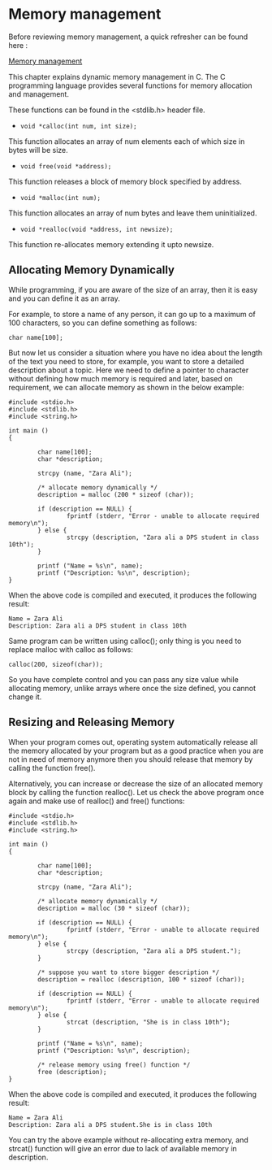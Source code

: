 # Memory management

Before reviewing memory management, a quick refresher can be found here :

[Memory management](annexes/ANNEXES_MEMORY_LAYOUT.md)

This chapter explains dynamic memory management in C. The C programming language provides several functions for memory 
allocation and management. 

These functions can be found in the <stdlib.h> header file.

- `void *calloc(int num, int size);`

This function allocates an array of num elements each of which size in bytes will be size.

- `void free(void *address);`

This function releases a block of memory block specified by address.

- `void *malloc(int num);`

This function allocates an array of num bytes and leave them uninitialized.

- `void *realloc(void *address, int newsize);`

This function re-allocates memory extending it upto newsize.

## Allocating Memory Dynamically

While programming, if you are aware of the size of an array, then it is easy and you can define it as an array. 

For example, to store a name of any person, it can go up to a maximum of 100 characters, so you can define something 
as follows:

`char name[100];`

But now let us consider a situation where you have no idea about the length of the text you need to store, for example, 
you want to store a detailed description about a topic. Here we need to define a pointer to character without defining 
how much memory is required and later, based on requirement, we can allocate memory as shown in the below example:

```
#include <stdio.h>
#include <stdlib.h>
#include <string.h>

int main ()
{

        char name[100];
        char *description;

        strcpy (name, "Zara Ali");

        /* allocate memory dynamically */
        description = malloc (200 * sizeof (char));

        if (description == NULL) {
                fprintf (stderr, "Error - unable to allocate required memory\n");
        } else {
                strcpy (description, "Zara ali a DPS student in class 10th");
        }

        printf ("Name = %s\n", name);
        printf ("Description: %s\n", description);
}
```

When the above code is compiled and executed, it produces the following result:

```
Name = Zara Ali
Description: Zara ali a DPS student in class 10th
```

Same program can be written using calloc(); only thing is you need to replace malloc with calloc as follows:

`calloc(200, sizeof(char));`

So you have complete control and you can pass any size value while allocating memory, unlike arrays where once the size 
defined, you cannot change it.

## Resizing and Releasing Memory

When your program comes out, operating system automatically release all the memory allocated by your program but as a 
good practice when you are not in need of memory anymore then you should release that memory by calling the function 
free().

Alternatively, you can increase or decrease the size of an allocated memory block by calling the function realloc(). 
Let us check the above program once again and make use of realloc() and free() functions:

```
#include <stdio.h>
#include <stdlib.h>
#include <string.h>

int main ()
{

        char name[100];
        char *description;

        strcpy (name, "Zara Ali");

        /* allocate memory dynamically */
        description = malloc (30 * sizeof (char));

        if (description == NULL) {
                fprintf (stderr, "Error - unable to allocate required memory\n");
        } else {
                strcpy (description, "Zara ali a DPS student.");
        }

        /* suppose you want to store bigger description */
        description = realloc (description, 100 * sizeof (char));

        if (description == NULL) {
                fprintf (stderr, "Error - unable to allocate required memory\n");
        } else {
                strcat (description, "She is in class 10th");
        }

        printf ("Name = %s\n", name);
        printf ("Description: %s\n", description);

        /* release memory using free() function */
        free (description);
}
```

When the above code is compiled and executed, it produces the following result:

```
Name = Zara Ali
Description: Zara ali a DPS student.She is in class 10th
```

You can try the above example without re-allocating extra memory, and strcat() function will give an error due to lack 
of available memory in description.
